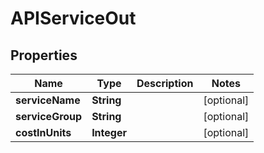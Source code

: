 
# APIServiceOut

## Properties
Name | Type | Description | Notes
------------ | ------------- | ------------- | -------------
**serviceName** | **String** |  |  [optional]
**serviceGroup** | **String** |  |  [optional]
**costInUnits** | **Integer** |  |  [optional]



